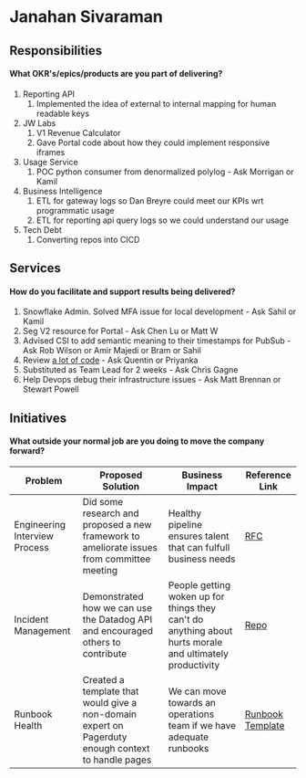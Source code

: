 # Janahan Sivaraman

## Responsibilities
#### What OKR's/epics/products are you part of delivering?
1. Reporting API
    1. Implemented the idea of external to internal mapping for human readable keys
2. JW Labs
    1. V1 Revenue Calculator
    2. Gave Portal code about how they could implement responsive iframes
3. Usage Service
    1. POC python consumer from denormalized polylog - Ask Morrigan or Kamil
4. Business Intelligence
    1. ETL for gateway logs so Dan Breyre could meet our KPIs wrt programmatic usage
    2. ETL for reporting api query logs so we could understand our usage
5. Tech Debt
    1. Converting repos into CICD

## Services
#### How do you facilitate and support results being delivered?
1. Snowflake Admin. Solved MFA issue for local development - Ask Sahil or Kamil
2. Seg V2 resource for Portal - Ask Chen Lu or Matt W
3. Advised CSI to add semantic meaning to their timestamps for PubSub - Ask Rob Wilson or Amir Majedi or Bram or Sahil
4. Review [a lot of code](https://github.com/jwplayer/janahan-jw-docs/tree/master/pull-requests) - Ask Quentin or Priyanka
5. Substituted as Team Lead for 2 weeks - Ask Chris Gagne
6. Help Devops debug their infrastructure issues - Ask Matt Brennan or Stewart Powell

## Initiatives
#### What outside your normal job are you doing to move the company forward?
|Problem | Proposed Solution | Business Impact | Reference Link |
|---    |---              |---            |---           |
|Engineering Interview Process | Did some research and proposed a new framework to ameliorate issues from committee meeting | Healthy pipeline ensures talent that can fulfull business needs | [RFC](https://jwplayer.atlassian.net/wiki/spaces/RFCs/pages/145359255/RFC-JW12+Engineering+Interview+Process) |
|Incident Management           | Demonstrated how we can use the Datadog API and encouraged others to contribute | People getting woken up for things they can't do anything about hurts morale and ultimately productivity | [Repo](https://github.com/jwplayer/runbook-auditor) |
|Runbook Health                | Created a template that would give a non-domain expert on Pagerduty enough context to handle pages | We can move towards an operations team if we have adequate runbooks | [Runbook Template](https://jwplayer.atlassian.net/wiki/spaces/INC/pages/107315391/Runbook+Template) |

